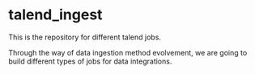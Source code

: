 # talend_ingest

This is the repository for different talend jobs.

Through the way of data ingestion method evolvement, we are going to build different types of jobs for data integrations. 

